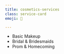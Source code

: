 ```yaml
---
title: cosmetics-services
class: service-card
emoji: 💄

---
```


* Basic Makeup
* Bridal & Bridesmaids
* Prom & Homecoming